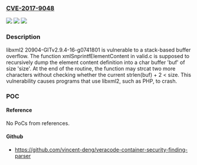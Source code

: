 ### [CVE-2017-9048](https://cve.mitre.org/cgi-bin/cvename.cgi?name=CVE-2017-9048)
![](https://img.shields.io/static/v1?label=Product&message=n%2Fa&color=blue)
![](https://img.shields.io/static/v1?label=Version&message=n%2Fa&color=blue)
![](https://img.shields.io/static/v1?label=Vulnerability&message=n%2Fa&color=brighgreen)

### Description

libxml2 20904-GITv2.9.4-16-g0741801 is vulnerable to a stack-based buffer overflow. The function xmlSnprintfElementContent in valid.c is supposed to recursively dump the element content definition into a char buffer 'buf' of size 'size'. At the end of the routine, the function may strcat two more characters without checking whether the current strlen(buf) + 2 < size. This vulnerability causes programs that use libxml2, such as PHP, to crash.

### POC

#### Reference
No PoCs from references.

#### Github
- https://github.com/vincent-deng/veracode-container-security-finding-parser

